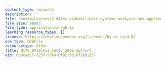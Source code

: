 ```yaml
---
content_type: resource
description: ''
file: /media/courses/6-041sc-probabilistic-systems-analysis-and-applied-probability-fall-2013/6d6cea17c25f5c488f823516f1e01357_MIT6_041SCF13_lec17_300k.mp4.vtt
file_size: 68883
file_type: application/x-subrip
learning_resource_types: []
license: https://creativecommons.org/licenses/by-nc-sa/4.0/
ocw_type: OCWFile
resourcetype: Other
title: MIT6_041SCF13_lec17_300k.mp4.srt
uid: 6d6cea17-c25f-5c48-8f82-3516f1e01357
---
```

